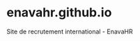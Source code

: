 # enavahr.github.io
Site de recrutement international - EnavaHR
<title>EnavaHR – Recrutement international de talents</title>
